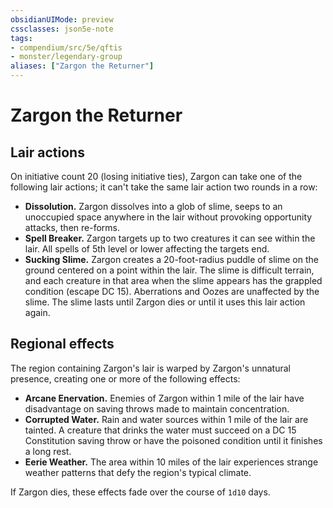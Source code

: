 ```yaml
---
obsidianUIMode: preview
cssclasses: json5e-note
tags:
- compendium/src/5e/qftis
- monster/legendary-group
aliases: ["Zargon the Returner"]
---
```

# Zargon the Returner

## Lair actions


On initiative count 20 (losing initiative ties), Zargon can take one of the following lair actions; it can't take the same lair action two rounds in a row:

- **Dissolution.** Zargon dissolves into a glob of slime, seeps to an unoccupied space anywhere in the lair without provoking opportunity attacks, then re-forms.  
- **Spell Breaker.** Zargon targets up to two creatures it can see within the lair. All spells of 5th level or lower affecting the targets end.  
- **Sucking Slime.** Zargon creates a 20-foot-radius puddle of slime on the ground centered on a point within the lair. The slime is difficult terrain, and each creature in that area when the slime appears has the grappled condition (escape DC 15). Aberrations and Oozes are unaffected by the slime. The slime lasts until Zargon dies or until it uses this lair action again.  

## Regional effects


The region containing Zargon's lair is warped by Zargon's unnatural presence, creating one or more of the following effects:

- **Arcane Enervation.** Enemies of Zargon within 1 mile of the lair have disadvantage on saving throws made to maintain concentration.  
- **Corrupted Water.** Rain and water sources within 1 mile of the lair are tainted. A creature that drinks the water must succeed on a DC 15 Constitution saving throw or have the poisoned condition until it finishes a long rest.  
- **Eerie Weather.** The area within 10 miles of the lair experiences strange weather patterns that defy the region's typical climate.  

If Zargon dies, these effects fade over the course of `1d10` days.